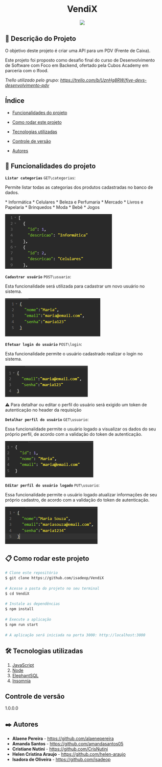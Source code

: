 <h1 align="center"> VendiX </h1>
<p align="center">
<img loading="lazy" src="http://img.shields.io/static/v1?label=STATUS&message=EM%20DESENVOLVIMENTO&color=GREEN&style=for-the-badge"/>
</p>

## 🚀 Descrição do Projeto
O objetivo deste projeto é criar uma API para um PDV (Frente de Caixa). 
<p>Este projeto foi proposto como desafio final do curso de Desenvolvimento de Software com Foco em Backend, ofertado pela Cubos Academy em parceria com o Ifood.</p>

<i>Trello utilizado pelo grupo: https://trello.com/b/UznHg8RW/five-devs-desenvolvimento-pdv</i>

## Índice
- <a href="#hammer-funcionalidades-do-projeto"> Funcionalidades do projeto </a>

- <a href="#📋-como-rodar-este-projeto"> Como rodar este projeto</a>

- <a href="#🛠️-tecnologias-utilizadas">Tecnologias utilizadas</a>

- <a href="#controle-de-versão"> Controle de versão </a>

- <a href="#✒️-autores"> Autores </a>

## :hammer: Funcionalidades do projeto
<strong> `Listar categorias`</strong> 
`GET\categorias`:

Permite listar todas as categorias dos produtos cadastradas no banco de dados.
 
 
 <p> * Informática  * Celulares  * Beleza e Perfumaria * Mercado * Livros e Papelaria * Brinquedos * Moda * Bebê * Jogos 
 

![respostaListarCategorias](./src/assets/respostaListarCategorias.png)

 <strong> `Cadastrar usuário`</strong> 
`POST\usuario`: 

Esta funcionalidade será utilizada para cadastrar um novo usuário no sistema.


![CadastrarUsuario](./src/assets/CadastrarUsuario.png)


 <strong> `Efetuar login do usuário`</strong> 
`POST\login`: 

Esta funcionalidade permite o usuário cadastrado realizar o login no sistema.

![Login](./src/assets/Login.png)

⚠️ Para detalhar ou editar o perfil do usuário será exigido um token de autenticação no header da requisição

<strong> `Detalhar perfil do usuário`</strong> 
`GET\usuario`: 

Essa funcionalidade permite o usuário logado a visualizar os dados do seu próprio perfil, de acordo com a validação do token de autenticação.

![respostaDetalharUsuario](./src/assets/respostaDetalharUsuario.png)

<strong> `Editar perfil do usuário logado`</strong> 
`PUT\usuario`: 

Essa funcionalidade permite o usuário logado atualizar informações de seu próprio cadastro, de acordo com a validação do token de autenticação.

![editarUsuario](./src/assets/editarUsuario.png)

## 📋 Como rodar este projeto

```bash
# Clone este repositório
$ git clone https://github.com/isadeop/VendiX

# Acesse a pasta do projeto no seu terminal
$ cd VendiX

# Instale as dependências
$ npm install

# Execute a aplicação
$ npm run start

# A aplicação será iniciada na porta 3000: http://localhost:3000
```

## 🛠️ Tecnologias utilizadas

1. [JavaScript](https://developer.mozilla.org/pt-BR/docs/Web/JavaScript)
2. [Node](https://nodejs.org/pt-br/about)
3. [ElephantSQL](https://www.elephantsql.com/docs/index.html)
4. [Insomnia](https://docs.insomnia.rest/insomnia/get-started)

## Controle de versão

1.0.0.0

## ✒️ Autores

* **Alaene Pereira** - https://github.com/alaenepereira
* **Amanda Santos** - https://github.com/amandasantos05
* **Cristiane Nutini** - https://github.com/CrisNutini
* **Helen Cristina Araujo** - https://github.com/helen-araujo
* **Isadora de Oliveira** - https://github.com/isadeop